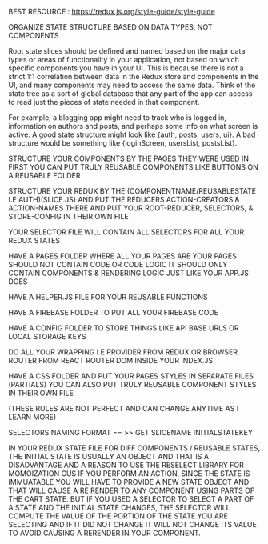 BEST RESOURCE : https://redux.js.org/style-guide/style-guide

ORGANIZE STATE STRUCTURE BASED ON DATA TYPES, NOT COMPONENTS

Root state slices should be defined and named based on the major data types or areas of functionality in your application, not based on which specific components you have in your UI. This is because there is not a strict 1:1 correlation between data in the Redux store and components in the UI, and many components may need to access the same data. Think of the state tree as a sort of global database that any part of the app can access to read just the pieces of state needed in that component.

For example, a blogging app might need to track who is logged in, information on authors and posts, and perhaps some info on what screen is active. A good state structure might look like {auth, posts, users, ui}. A bad structure would be something like {loginScreen, usersList, postsList}.






STRUCTURE YOUR COMPONENTS BY THE PAGES THEY WERE USED IN FIRST
YOU CAN PUT TRULY REUSABLE COMPONENTS LIKE BUTTONS ON A REUSABLE FOLDER

STRUCTURE YOUR REDUX BY THE (COMPONENTNAME/REUSABLESTATE I.E AUTH)(SLICE.JS) 
AND PUT THE REDUCERS ACTION-CREATORS & ACTION-NAMES THERE
AND PUT YOUR ROOT-REDUCER, SELECTORS, & STORE-CONFIG IN THEIR OWN FILE

YOUR SELECTOR FILE WILL CONTAIN ALL SELECTORS FOR ALL YOUR REDUX STATES

HAVE A PAGES FOLDER WHERE ALL YOUR PAGES ARE 
YOUR PAGES SHOULD NOT CONTAIN CODE OR CODE LOGIC IT SHOULD ONLY CONTAIN 
COMPONENTS & RENDERING LOGIC JUST LIKE YOUR APP.JS DOES

HAVE A HELPER.JS FILE FOR YOUR REUSABLE FUNCTIONS

HAVE A FIREBASE FOLDER TO PUT ALL YOUR FIREBASE CODE

HAVE A CONFIG FOLDER TO STORE THINGS LIKE API BASE URLS OR LOCAL STORAGE KEYS

DO ALL YOUR WRAPPING I.E PROVIDER FROM REDUX OR BROWSER ROUTER FROM REACT 
ROUTER DOM INSIDE YOUR INDEX.JS

HAVE A CSS FOLDER AND PUT YOUR PAGES STYLES IN SEPARATE FILES (PARTIALS) 
YOU CAN ALSO PUT TRULY REUSABLE COMPONENT STYLES IN THEIR OWN FILE 

(THESE RULES ARE NOT PERFECT AND CAN CHANGE ANYTIME AS I LEARN MORE)

SELECTORS NAMING FORMAT == >> GET SLICENAME INITIALSTATEKEY

<!-- NOTES -->
IN YOUR REDUX STATE FILE FOR DIFF COMPONENTS / REUSABLE STATES, 
THE INITIAL STATE IS USUALLY AN OBJECT AND THAT IS A DISADVANTAGE
AND A REASON TO USE THE RESELECT LIBRARY FOR MOMOIZATION CUS IF 
YOU PERFORM AN ACTION, SINCE THE STATE IS IMMUATABLE YOU WILL HAVE 
TO PROVIDE A NEW STATE OBJECT AND THAT WILL CAUSE A RE RENDER TO ANY 
COMPONENT USING PARTS OF THE CART STATE. BUT IF YOU USED A SELECTOR 
TO SELECT A PART OF A STATE AND THE INITIAL STATE CHANGES, THE SELECTOR
WILL COMPUTE THE VALUE OF THE PORTION OF THE STATE YOU ARE SELECTING 
AND IF IT DID NOT CHANGE IT WILL NOT CHANGE ITS VALUE TO AVOID CAUSING
A RERENDER IN YOUR COMPONENT. 